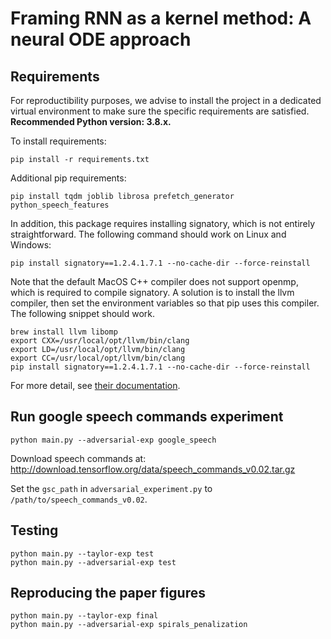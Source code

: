 # Framing RNN as a kernel method: A neural ODE approach

## Requirements

For reproductibility purposes, we advise to install the project in a dedicated virtual environment to make sure the specific requirements are satisfied.
**Recommended Python version: 3.8.x.**

To install requirements:

```
pip install -r requirements.txt
```

Additional pip requirements:

```
pip install tqdm joblib librosa prefetch_generator python_speech_features
```


In addition, this package requires installing signatory, which is not entirely straightforward. The following command should work on Linux and Windows:

```
pip install signatory==1.2.4.1.7.1 --no-cache-dir --force-reinstall
```

Note that the default MacOS C++ compiler does not support openmp, which is required to compile signatory. A solution is to install the llvm compiler, then set the environment variables so that pip uses this compiler. The following snippet should work.

```
brew install llvm libomp
export CXX=/usr/local/opt/llvm/bin/clang
export LD=/usr/local/opt/llvm/bin/clang
export CC=/usr/local/opt/llvm/bin/clang
pip install signatory==1.2.4.1.7.1 --no-cache-dir --force-reinstall
```

For more detail, see [their documentation](https://signatory.readthedocs.io/en/latest/pages/usage/installation.html).

## Run google speech commands experiment

```
python main.py --adversarial-exp google_speech
```

Download speech commands at: http://download.tensorflow.org/data/speech_commands_v0.02.tar.gz

Set the `gsc_path` in `adversarial_experiment.py` to `/path/to/speech_commands_v0.02`.

## Testing

```
python main.py --taylor-exp test
python main.py --adversarial-exp test
```


## Reproducing the paper figures


```
python main.py --taylor-exp final
python main.py --adversarial-exp spirals_penalization
```
